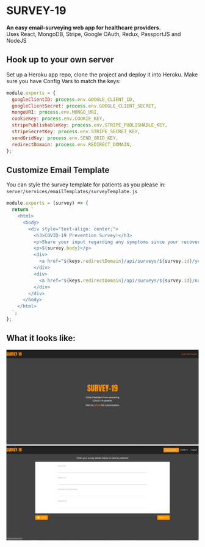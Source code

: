 # SURVEY-19
__An easy email-surveying web app for healthcare providers.__
<br>
Uses React, MongoDB, Stripe, Google OAuth, Redux, PassportJS and NodeJS

## Hook up to your own server
Set up a Heroku app repo, clone the project and deploy it into Heroku. Make sure you have Config Vars to match
the keys:

```javascript
module.exports = {
  googleClientID: process.env.GOOGLE_CLIENT_ID,
  googleClientSecret: process.env.GOOGLE_CLIENT_SECRET,
  mongoURI: process.env.MONGO_URI,
  cookieKey: process.env.COOKIE_KEY,
  stripePublishableKey: process.env.STRIPE_PUBLISHABLE_KEY,
  stripeSecretKey: process.env.STRIPE_SECRET_KEY,
  sendGridKey: process.env.SEND_GRID_KEY,
  redirectDomain: process.env.REDIRECT_DOMAIN,
};

```

## Customize Email Template
You can style the survey template for patients as you please in:
```server/services/emailTemplates/surveyTemplate.js``` 

```javascript
module.exports = (survey) => {
  return `
    <html>
      <body>
        <div style="text-align: center;">
          <h3>COVID-19 Prevention Survey!</h3>
          <p>Share your input regarding any symptoms since your recovery from COVID-19!</p>
          <p>${survey.body}</p>
          <div>
            <a href="${keys.redirectDomain}/api/surveys/${survey.id}/yes">Yes</a>
          </div>
          <div>
            <a href="${keys.redirectDomain}/api/surveys/${survey.id}/no">No</a>
          </div>
        </div>
      </body>
    </html>
  `;
};

```

## What it looks like:
![Screenshot](https://raw.githubusercontent.com/nhussain2/survey-19-repo/master/survey-19%20screenshots/Capture.JPG)
![Screenshot](https://raw.githubusercontent.com/nhussain2/survey-19-repo/master/survey-19%20screenshots/Capture2.JPG)
